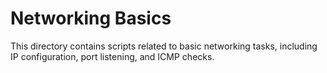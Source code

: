 # Networking Basics
This directory contains scripts related to basic networking tasks, including IP configuration, port listening, and ICMP checks.
